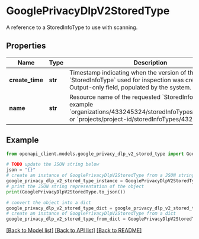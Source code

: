 # GooglePrivacyDlpV2StoredType

A reference to a StoredInfoType to use with scanning.

## Properties

Name | Type | Description | Notes
------------ | ------------- | ------------- | -------------
**create_time** | **str** | Timestamp indicating when the version of the &#x60;StoredInfoType&#x60; used for inspection was created. Output-only field, populated by the system. | [optional] 
**name** | **str** | Resource name of the requested &#x60;StoredInfoType&#x60;, for example &#x60;organizations/433245324/storedInfoTypes/432452342&#x60; or &#x60;projects/project-id/storedInfoTypes/432452342&#x60;. | [optional] 

## Example

```python
from openapi_client.models.google_privacy_dlp_v2_stored_type import GooglePrivacyDlpV2StoredType

# TODO update the JSON string below
json = "{}"
# create an instance of GooglePrivacyDlpV2StoredType from a JSON string
google_privacy_dlp_v2_stored_type_instance = GooglePrivacyDlpV2StoredType.from_json(json)
# print the JSON string representation of the object
print(GooglePrivacyDlpV2StoredType.to_json())

# convert the object into a dict
google_privacy_dlp_v2_stored_type_dict = google_privacy_dlp_v2_stored_type_instance.to_dict()
# create an instance of GooglePrivacyDlpV2StoredType from a dict
google_privacy_dlp_v2_stored_type_from_dict = GooglePrivacyDlpV2StoredType.from_dict(google_privacy_dlp_v2_stored_type_dict)
```
[[Back to Model list]](../README.md#documentation-for-models) [[Back to API list]](../README.md#documentation-for-api-endpoints) [[Back to README]](../README.md)


